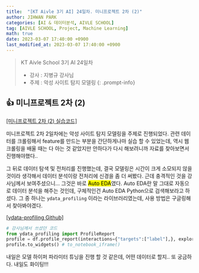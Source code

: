 ```yaml
---
title:  "[KT Aivle 3기 AI] 24일차. 미니프로젝트 2차 (2)"
author: JIHWAN PARK
categories: [AI & 데이터분석, AIVLE SCHOOL]
tag: [AIVLE SCHOOL, Project, Machine Learning]
math: true
date: 2023-03-07 17:40:00 +0900
last_modified_at: 2023-03-07 17:40:00 +0900
---
```

> KT Aivle School 3기 AI 24일차 
> - 강사 : 지병규 강사님
> - 주제 : 악성 사이트 탐지 모델링
{: .prompt-info}

## 👍 미니프로젝트 2차 (2) 

<a href='https://github.com/Jihwan98/aivle_school/tree/main/2023.03.07_%EB%AF%B8%EB%8B%88%ED%94%84%EB%A1%9C%EC%A0%9D%ED%8A%B8%202%EC%B0%A8%20(2)' target='_blank'>[미니프로젝트 2차 (2) 실습코드]</a>

미니프로젝트 2차 2일차에는 악성 사이트 탐지 모델링을 주제로 진행되었다. 관련 데이터를 크롤링해서 feature를 만드는 부분을 간단하게나마 실습 할 수 있었는데, 역시 웹 크롤링을 배울 때는 다 아는 것 같았지만 안하다가 다시 해보려니까 자료를 찾아보면서 진행해야했다..

그 뒤로 데이터 탐색 및 전처리를 진행했는데, 결국 모델링은 시간이 크게 소모되지 않을 것이라 생각해서 데이터 분석이랑 전처리에 신경을 좀 더 써봤다. 근데 충격적인 것을 강사님께서 보여주셨으니... 그것은 바로 <mark>Auto EDA</mark>였다. Auto EDA란 말 그대로 자동으로 데이터 분석을 해주는 것인데, 구체적인건 Auto EDA Python으로 검색해보라고 하셨다. 그 중 하나는 `ydata_profiling` 이라는 라이브러리였는데, 사용 방법은 구글링해서 찾아봐야겠다.  

<a href='https://github.com/ydataai/ydata-profiling' target='_blank'>[ydata-profiling Github]</a>

```python
# 강사님께서 쓰셨던 코드
from ydata_profiling import ProfileReport
profile = df.profile_report(interactions={"targets":["label"],}, explorative=True)
profile.to_widgets() # to_notebook_iframe()
```

내일은 모델 하이퍼 파라미터 튜닝을 진행 할 것 같은데, 어떤 데이터로 할지.. 또 궁금하다. 내일도 화이팅!!!
